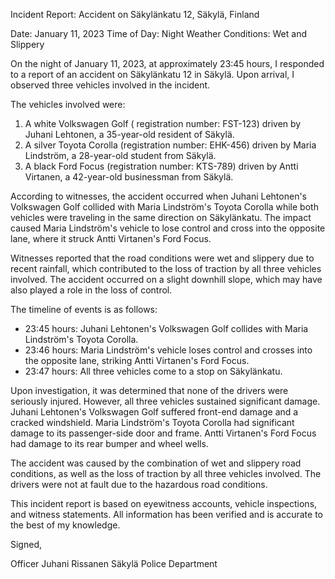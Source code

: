Incident Report: Accident on Säkylänkatu 12, Säkylä, Finland

Date: January 11, 2023
Time of Day: Night
Weather Conditions: Wet and Slippery

On the night of January 11, 2023, at approximately 23:45 hours, I responded to a report of an accident on Säkylänkatu 12 in Säkylä. Upon arrival, I observed three vehicles involved in the incident.

The vehicles involved were:

1. A white Volkswagen Golf ( registration number: FST-123) driven by Juhani Lehtonen, a 35-year-old resident of Säkylä.
2. A silver Toyota Corolla (registration number: EHK-456) driven by Maria Lindström, a 28-year-old student from Säkylä.
3. A black Ford Focus (registration number: KTS-789) driven by Antti Virtanen, a 42-year-old businessman from Säkylä.

According to witnesses, the accident occurred when Juhani Lehtonen's Volkswagen Golf collided with Maria Lindström's Toyota Corolla while both vehicles were traveling in the same direction on Säkylänkatu. The impact caused Maria Lindström's vehicle to lose control and cross into the opposite lane, where it struck Antti Virtanen's Ford Focus.

Witnesses reported that the road conditions were wet and slippery due to recent rainfall, which contributed to the loss of traction by all three vehicles involved. The accident occurred on a slight downhill slope, which may have also played a role in the loss of control.

The timeline of events is as follows:

* 23:45 hours: Juhani Lehtonen's Volkswagen Golf collides with Maria Lindström's Toyota Corolla.
* 23:46 hours: Maria Lindström's vehicle loses control and crosses into the opposite lane, striking Antti Virtanen's Ford Focus.
* 23:47 hours: All three vehicles come to a stop on Säkylänkatu.

Upon investigation, it was determined that none of the drivers were seriously injured. However, all three vehicles sustained significant damage. Juhani Lehtonen's Volkswagen Golf suffered front-end damage and a cracked windshield. Maria Lindström's Toyota Corolla had significant damage to its passenger-side door and frame. Antti Virtanen's Ford Focus had damage to its rear bumper and wheel wells.

The accident was caused by the combination of wet and slippery road conditions, as well as the loss of traction by all three vehicles involved. The drivers were not at fault due to the hazardous road conditions.

This incident report is based on eyewitness accounts, vehicle inspections, and witness statements. All information has been verified and is accurate to the best of my knowledge.

Signed,

Officer Juhani Rissanen
Säkylä Police Department